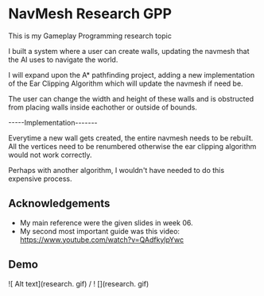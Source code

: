 
# NavMesh Research GPP

This is my Gameplay Programming research topic

I built a system where a user can create walls, updating the navmesh that the AI uses to navigate the world.

I will expand upon the A* pathfinding project, adding a new implementation of the Ear Clipping Algorithm which will update the navmesh if need be.

The user can change the width and height of these walls and is obstructed from placing walls inside eachother or outside of bounds.


-----Implementation-------

Everytime a new wall gets created, the entire navmesh needs to be rebuilt.
All the vertices need to be renumbered otherwise the ear clipping algorithm would not work correctly.

Perhaps with another algorithm, I wouldn't have needed to do this expensive process.
## Acknowledgements

 - My main reference were the given slides in week 06.
 - My second most important guide was this video: https://www.youtube.com/watch?v=QAdfkylpYwc

## Demo

![ Alt text](research. gif) / ! [](research. gif)
